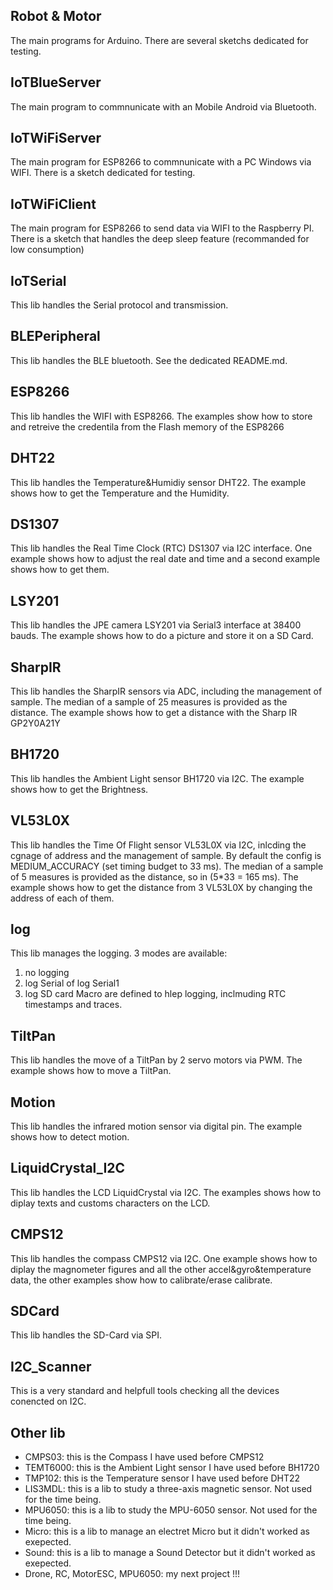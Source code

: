 
 Robot & Motor
 -------------
 The main programs for Arduino.
 There are several sketchs dedicated for testing.
 
 
 IoTBlueServer
 -------------
 The main program to commnunicate with an Mobile Android via Bluetooth.
  
   
 IoTWiFiServer
 -------------
 The main program for ESP8266 to commnunicate with a PC Windows via WIFI.
 There is a sketch dedicated for testing.


 IoTWiFiClient
 -------------
 The main program for ESP8266 to send data via WIFI to the Raspberry PI.
 There is a sketch that handles the deep sleep feature (recommanded for low consumption)
 
 
 IoTSerial
 ---------
 This lib handles the Serial protocol and transmission.
  
 
 BLEPeripheral
 -------------
 This lib handles the BLE bluetooth.
 See the dedicated README.md.
 

 ESP8266
--------
 This lib handles the WIFI with ESP8266.
 The examples show how to store and retreive the credentila from the Flash memory of the ESP8266
 

 DHT22
 -----
 This lib handles the Temperature&Humidiy sensor DHT22.
 The example shows how to get the Temperature and the Humidity.
 
 
 DS1307
 ------
 This lib handles the Real Time Clock (RTC) DS1307 via I2C interface.
 One example shows how to adjust the real date and time and a second example shows how to get them.
 
 
 LSY201
 ------
 This lib handles the JPE camera LSY201 via Serial3 interface at 38400 bauds.
 The example shows how to do a picture and store it on a SD Card.
 
 
 SharpIR
 -------
 This lib handles the SharpIR sensors via ADC, including the management of sample.
 The median of a sample of 25 measures is provided as the distance.
 The example shows how to get a distance with the Sharp IR GP2Y0A21Y
 
 
 BH1720
 ------
 This lib handles the Ambient Light sensor BH1720 via I2C.
 The example shows how to get the Brightness.
 
 
 VL53L0X
 -------
 This lib handles the Time Of Flight sensor VL53L0X via I2C, inlcding the cgnage of address and the management of sample.
 By default the config is MEDIUM_ACCURACY (set timing budget to 33 ms).
 The median of a sample of 5 measures is provided as the distance, so in (5*33 = 165 ms).
 The example shows how to get the distance from 3 VL53L0X by changing the address of each of them.
 

 log
 ---
 This lib manages the logging.
 3 modes are available:
   1. no logging
   2. log Serial of log Serial1
   3. log SD card 
 Macro are defined to hlep logging, inclmuding RTC timestamps and traces.
 
 
 TiltPan
 -------
 This lib handles the move of a TiltPan by 2 servo motors via PWM.
 The example shows how to move a TiltPan.
 
 
 Motion
 ------
 This lib handles the infrared motion sensor via digital pin.
 The example shows how to detect motion.
 
 
 LiquidCrystal_I2C
-----------------
 This lib handles the LCD LiquidCrystal via I2C.
 The examples shows how to diplay texts and customs characters on the LCD.
 
 
 CMPS12
-------
 This lib handles the compass CMPS12 via I2C.
 One example shows how to diplay the magnometer figures and all the other accel&gyro&temperature data, the other examples show how to calibrate/erase calibrate.
 
 
 SDCard
-------
 This lib handles the SD-Card via SPI.
 
 
 I2C_Scanner
 -----------
 This is a very standard and helpfull tools checking all the devices conencted on I2C.
 
 
 Other lib
----------
 + CMPS03: this is the Compass I have used before CMPS12
 + TEMT6000: this is the Ambient Light sensor I have used before BH1720
 + TMP102: this is the Temperature sensor I have used before DHT22
 + LIS3MDL: this is a lib to study a three-axis magnetic sensor. Not used for the time being.
 + MPU6050: this is a lib to study the MPU-6050 sensor. Not used for the time being.
 + Micro: this is a lib to manage an electret Micro but it didn't worked as exepected.
 + Sound: this is a lib to manage a Sound Detector but it didn't worked as exepected.
 + Drone, RC, MotorESC, MPU6050: my next project !!!
